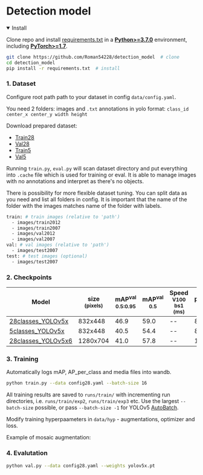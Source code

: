 # Detection model

<details open>
<summary>Install</summary>

Clone repo and install [requirements.txt](https://github.com/ultralytics/yolov5/blob/master/requirements.txt) in a
[**Python>=3.7.0**](https://www.python.org/) environment, including
[**PyTorch>=1.7**](https://pytorch.org/get-started/locally/).

```bash
git clone https://github.com/Roman54228/detection_model  # clone
cd detection_model
pip install -r requirements.txt  # install
```

</details>


### 1. Dataset

Configure root path path to your dataset in config `data/config.yaml`.

You need 2 folders: images and `.txt` annotations in yolo format: `class_id center_x center_y width height`

Download prepared dataset:

- [Train28](https://www.google.com/)
- [Val28](https://www.google.com/)
- [Train5](https://www.google.com/)
- [Val5](https://www.google.com/)

Running `train.py`, `eval.py` will scan dataset directory and put everything into `.cache` file which is used for training or eval. It is able to manage images with  no annotations and interpret as there's no objects.

There is possibility for more flexible dataset tuning. You can split data as you need and list all folders in config. It is important that the name of the folder with the images matches name of the folder with labels.
```bash
train: # train images (relative to 'path')  
  - images/train2012
  - images/train2007
  - images/val2012
  - images/val2007
val: # val images (relative to 'path')  
  - images/test2007
test: # test images (optional)
  - images/test2007
```
### 2. Checkpoints

|Model |size<br><sup>(pixels) |mAP<sup>val<br>0.5:0.95 |mAP<sup>val<br>0.5  |Speed<br><sup>V100 bs1<br>(ms) |params<br><sup>(M)|
|---                    |---  |---    |---      |---    |---    |
|[28classes_YOLOv5x](https://drive.google.com/file/d/1MLKcglp6ztW-cmW7E_ohXE00plnaPMxf/view?usp=sharing)      |832x448  |46.9   |59.0  |--|86.7|
|[5classes_YOLOv5x](https://drive.google.com/file/d/1sXnMCShBicZbrrEuoDWA_cgu_VKyFn88/view?usp=sharing)      |832x448  |40.5   |54.4    |--    |86.7  |  
|[28classes_YOLOv5x6](https://drive.google.com/file/d/1WG5IDw0e3o-zbT58VPs8tpdF_jiK9yBG/view?usp=sharing)      |1280x704  |41.0   |57.8     |--    |140.7   | 




### 3. Training
  
Automatically logs mAP, AP_per_class and media files into wandb.

```bash
python train.py --data config28.yaml --batch-size 16
```
All training results are saved to `runs/train/` with incrementing run directories, i.e. `runs/train/exp2`, `runs/train/exp3` etc.
Use the largest `--batch-size` possible, or pass `--batch-size -1` for YOLOv5 [AutoBatch](https://github.com/ultralytics/yolov5/pull/5092). 

Modify training hyperpaameters in `data/hyp` - augmentations, optimizer and loss.
  
Example of mosaic augmentation:

### 4. Evalutation

```bash
python val.py --data config28.yaml --weights yolov5x.pt
```







